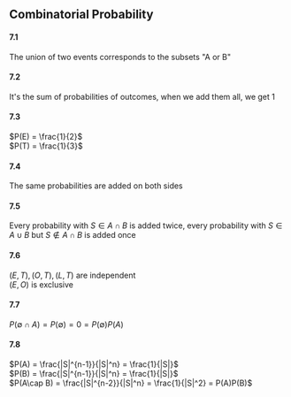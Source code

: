 ## Combinatorial Probability

#### 7.1
The union of two events corresponds to the subsets "A or B"


#### 7.2
It's the sum of probabilities of outcomes, when we add them all, we get 1


#### 7.3
$P(E) = \frac{1}{2}$  
$P(T) = \frac{1}{3}$  


#### 7.4
The same probabilities are added on both sides


#### 7.5
Every probability with $S\in A\cap B$ is added twice, every probability with $S\in A\cup B$ but $S\notin A\cap B$ is added once


#### 7.6
$(E,T), (O,T), (L,T)$ are independent  
$(E,O)$ is exclusive  


#### 7.7
$P(\emptyset \cap A) = P(\emptyset) = 0 = P(\emptyset)P(A)$


#### 7.8
$P(A) = \frac{|S|^{n-1}}{|S|^n} = \frac{1}{|S|}$  
$P(B) = \frac{|S|^{n-1}}{|S|^n} = \frac{1}{|S|}$  
$P(A\cap B) = \frac{|S|^{n-2}}{|S|^n} = \frac{1}{|S|^2} = P(A)P(B)$
